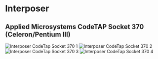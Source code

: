 # Interposer
## Applied Microsystems CodeTAP Socket 370 (Celeron/Pentium III)
![Interposer CodeTap Socket 370 1](https://github.com/Necrosys/x86-JTAG-Information/blob/master/Connector/Interposer/Interposer_CodeTap_Socket370.jpg)
![Interposer CodeTap Socket 370 2](https://github.com/Necrosys/x86-JTAG-Information/blob/master/Connector/Interposer/Interposer_CodeTap_Socket3702.jpg)
![Interposer CodeTap Socket 370 3](https://github.com/Necrosys/x86-JTAG-Information/blob/master/Connector/Interposer/Interposer_CodeTap_Socket3703.jpg)
![Interposer CodeTap Socket 370 4](https://github.com/Necrosys/x86-JTAG-Information/blob/master/Connector/Interposer/Interposer_CodeTap_Socket3704.jpg)